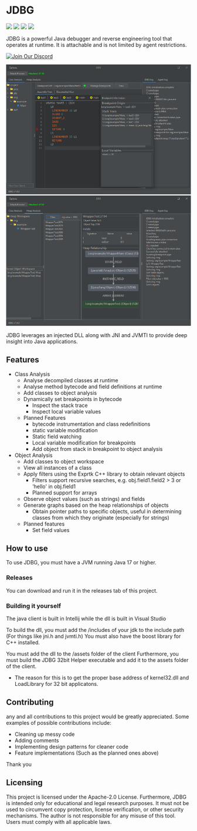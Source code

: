 # JDBG

![](https://img.shields.io/github/stars/roger1337/JDBG.svg) ![](https://img.shields.io/github/forks/roger1337/JDBG.svg) ![](https://img.shields.io/github/release/roger1337/JDBG.svg) ![](https://img.shields.io/github/issues/roger1337/JDBG.svg) 

JDBG is a powerful Java debugger and reverse engineering tool that operates at runtime. It is attachable and is not limited by agent restrictions.

[![Join Our Discord](https://discord.com/api/guilds/1343030315194519685/widget.png?style=banner2)](https://discord.gg/ezKPhhtdX8)

![Bytecode Analysis](images/breakpoint.png)
![Heap Analysis](images/graph.png)

JDBG leverages an injected DLL along with JNI and JVMTI to provide deep insight into Java applications.

## Features
- Class Analysis
  - Analyse decompiled classes at runtime
  - Analyse method bytecode and field definitions at runtime
  - Add classes to object analysis
  - Dynamically set breakpoints in bytecode
     - Inspect the stack trace
     - Inspect local variable values
  - Planned Features
     - bytecode instrumentation and class redefinitions
     - static variable modification
     - Static field watching
     - Local variable modification for breakpoints
     - Add object from stack in breakpoint to object analysis
- Object Analysis
  - Add classes to object workspace
  - View all instances of a class
  - Apply filters using the Exprtk C++ library to obtain relevant objects
     - Filters support recursive searches, e.g. obj.field1.field2 > 3 or 'hello' in obj.field1
     - Planned support for arrays
  - Observe object values (such as strings) and fields
  - Generate graphs based on the heap relationships of objects
     - Obtain pointer paths to specific objects, useful in determining classes from which they originate (especially for strings)
  - Planned features
     - Set field values


## How to use

To use JDBG, you must have a JVM running Java 17 or higher.

### Releases

You can download and run it in the releases tab of this project.

### Building it yourself

The java client is built in Intellij while the dll is built in Visual Studio

To build the dll, you must add the /includes of your jdk to the include path (For things like jni.h and jvmti.h)
You must also have the boost library for C++ installed.

You must add the dll to the /assets folder of the client
Furthermore, you must build the JDBG 32bit Helper executable and add it to the assets folder of the client.
- The reason for this is to get the proper base address of kernel32.dll and LoadLibrary for 32 bit applicatons.



## Contributing

any and all contributions to this project would be greatly appreciated.
Some examples of possible contributions include:
   - Cleaning up messy code
   - Adding comments
   - Implementing design patterns for cleaner code
   - Feature implementations (Such as the planned ones above)

Thank you

## Licensing

This project is licensed under the Apache-2.0 License. Furthermore, JDBG is intended only for educational and legal research purposes. It must not be used to circumvent copy protection, license verification, or other security mechanisms. The author is not responsible for any misuse of this tool. Users must comply with all applicable laws.


















